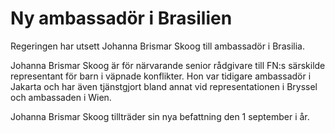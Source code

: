 # Ny ambassadör i Brasilien

Regeringen har utsett Johanna Brismar Skoog till ambassadör i Brasilia.

Johanna Brismar Skoog är för närvarande senior rådgivare till FN:s särskilde representant för barn i väpnade konflikter. Hon var tidigare ambassadör i Jakarta och har även tjänstgjort bland annat vid representationen i Bryssel och ambassaden i Wien.

Johanna Brismar Skoog tillträder sin nya befattning den 1 september i år.
